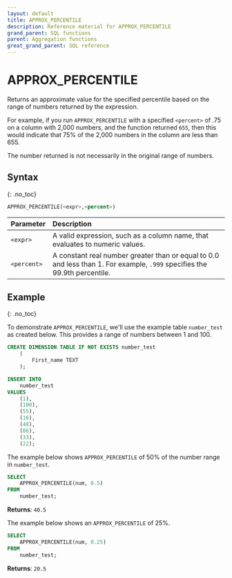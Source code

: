 ```yaml
---
layout: default
title: APPROX_PERCENTILE
description: Reference material for APPROX_PERCENTILE
grand_parent: SQL functions
parent: Aggregation functions
great_grand_parent: SQL reference
---
```


# APPROX\_PERCENTILE

Returns an approximate value for the specified percentile based on the range of numbers returned by the expression.&#x20;

For example, if you run `APPROX_PERCENTILE` with a specified `<percent>` of .75 on a column with 2,000 numbers, and the function returned `655`, then this would indicate that 75% of the 2,000 numbers in the column are less than 655.&#x20;

The number returned is not necessarily in the original range of numbers.

## Syntax
{: .no_toc}

```sql
APPROX_PERCENTILE(<expr>,<percent>)
```

| Parameter   | Description                                                                                                               |
| :----------- | :------------------------------------------------------------------------------------------------------------------------- |
| `<expr>`    | A valid expression, such as a column name, that evaluates to numeric values.                                              |
| `<percent>` | A constant real number greater than or equal to 0.0 and less than 1. For example, `.999` specifies the 99.9th percentile. |

## Example
{: .no_toc}

To demonstrate `APPROX_PERCENTILE`, we'll use the example table `number_test` as created below. This provides a range of numbers between 1 and 100.

```sql
CREATE DIMENSION TABLE IF NOT EXISTS number_test
	(
		First_name TEXT
	);

INSERT INTO
	number_test
VALUES
	(1),
	(100),
	(55),
	(16),
	(48),
	(86),
	(33),
	(22);
```

The example below shows `APPROX_PERCENTILE` of 50% of the number range in `number_test`.&#x20;

```sql
SELECT
	APPROX_PERCENTILE(num, 0.5)
FROM
	number_test;
```

**Returns**: `40.5`

The example below shows an `APPROX_PERCENTILE` of 25%.&#x20;

```sql
SELECT
	APPROX_PERCENTILE(num, 0.25)
FROM
	number_test;
```

**Returns**: `20.5`
